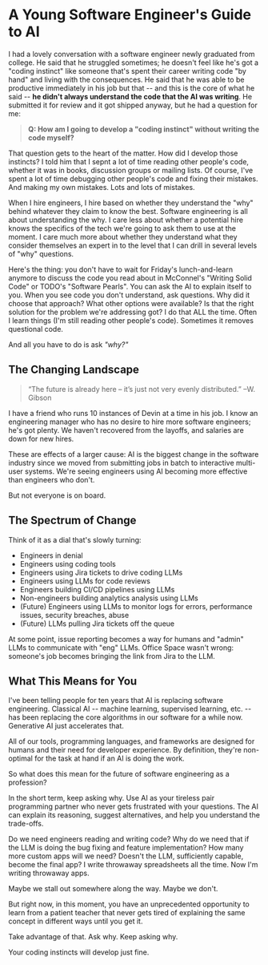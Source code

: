 # A Young Software Engineer's Guide to AI

I had a lovely conversation with a software engineer newly graduated from college. He said that he struggled sometimes; he doesn't feel like he's got a "coding instinct" like someone that's spent their career writing code "by hand" and living with the consequences. He said that he was able to be productive immediately in his job but that -- and this is the core of what he said -- **he didn't always understand the code that the AI was writing**. He submitted it for review and it got shipped anyway, but he had a question for me:

> **Q: How am I going to develop a "coding instinct" without writing the code myself?**

That question gets to the heart of the matter. How did I develop those instincts? I told him that I sepnt a lot of time reading other people's code, whether it was in books, discussion groups or mailing lists. Of course, I've spent a lot of time debugging other people's code and fixing their mistakes. And making my own mistakes. Lots and lots of mistakes.

When I hire engineers, I hire based on whether they understand the "why" behind whatever they claim to know the best. Software engineering is all about understanding the why. I care less about whether a potential hire knows the specifics of the tech we're going to ask them to use at the moment. I care much more about whether they understand what they consider themselves an expert in to the level that I can drill in several levels of "why" questions.

Here's the thing: you don't have to wait for Friday's lunch-and-learn anymore to discuss the code you read about in McConnel's "Writing Solid Code" or TODO's "Software Pearls". You can ask the AI to explain itself to you. When you see code you don't understand, ask questions. Why did it choose that approach? What other options were available? Is that the right solution for the problem we're addressing got? I do that ALL the time. Often I learn things (I'm still reading other people's code). Sometimes it removes questional code.

And all you have to do is ask *"why?"*

## The Changing Landscape

> “The future is already here – it’s just not very evenly distributed.” –W. Gibson

I have a friend who runs 10 instances of Devin at a time in his job. I know an engineering manager who has no desire to hire more software engineers; he's got plenty. We haven't recovered from the layoffs, and salaries are down for new hires.

These are effects of a larger cause: AI is the biggest change in the software industry since we moved from submitting jobs in batch to interactive multi-user systems. We're seeing engineers using AI becoming more effective than engineers who don't.

But not everyone is on board.

## The Spectrum of Change

Think of it as a dial that's slowly turning:

- Engineers in denial
- Engineers using coding tools
- Engineers using Jira tickets to drive coding LLMs
- Engineers using LLMs for code reviews
- Engineers building CI/CD pipelines using LLMs
- Non-engineers building analytics analysis using LLMs
- (Future) Engineers using LLMs to monitor logs for errors, performance issues, security breaches, abuse
- (Future) LLMs pulling Jira tickets off the queue

At some point, issue reporting becomes a way for humans and "admin" LLMs to communicate with "eng" LLMs. Office Space wasn't wrong: someone's job becomes bringing the link from Jira to the LLM.

## What This Means for You

I've been telling people for ten years that AI is replacing software engineering. Classical AI -- machine learning, supervised learning, etc. -- has been replacing the core algorithms in our software for a while now. Generative AI just accelerates that.

All of our tools, programming languages, and frameworks are designed for humans and their need for developer experience. By definition, they're non-optimal for the task at hand if an AI is doing the work.

So what does this mean for the future of software engineering as a profession?

In the short term, keep asking why. Use AI as your tireless pair programming partner who never gets frustrated with your questions. The AI can explain its reasoning, suggest alternatives, and help you understand the trade-offs.

Do we need engineers reading and writing code? Why do we need that if the LLM is doing the bug fixing and feature implementation? How many more custom apps will we need? Doesn't the LLM, sufficiently capable, become the final app? I write throwaway spreadsheets all the time. Now I'm writing throwaway apps.

Maybe we stall out somewhere along the way. Maybe we don't.

But right now, in this moment, you have an unprecedented opportunity to learn from a patient teacher that never gets tired of explaining the same concept in different ways until you get it.

Take advantage of that. Ask why. Keep asking why.

Your coding instincts will develop just fine.